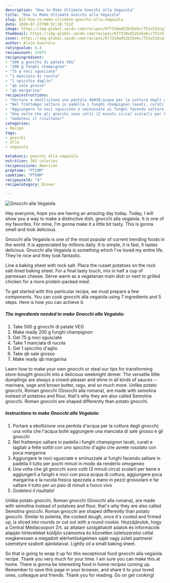 ```yaml
---
description: "How to Make Ultimate Gnocchi alla Vegaiola"
title: "How to Make Ultimate Gnocchi alla Vegaiola"
slug: 822-how-to-make-ultimate-gnocchi-alla-vegaiola
date: 2020-07-22T00:52:28.712Z
image: https://img-global.cpcdn.com/recipes/677310ad52b35e6c/751x532cq70/gnocchi-alla-vegaiola-recipe-main-photo.jpg
thumbnail: https://img-global.cpcdn.com/recipes/677310ad52b35e6c/751x532cq70/gnocchi-alla-vegaiola-recipe-main-photo.jpg
cover: https://img-global.cpcdn.com/recipes/677310ad52b35e6c/751x532cq70/gnocchi-alla-vegaiola-recipe-main-photo.jpg
author: Alvin Guerrero
ratingvalue: 4.4
reviewcount: 15973
recipeingredient:
- "500 g gnocchi di patate VEG"
- "200 g funghi champignon"
- "75 g noci sgusciate"
- "1 manciata di rucola"
- "1 spicchio daglio"
- "qb sale grosso"
- "qb margarina"
recipeinstructions:
- "Portare a ebollizione una pentola d&#39;acqua per la cottura degli gnocchi; una volta che l&#39;acqua bolle aggiungere una manciata di sale grosso e gli gnocchi"
- "Nel frattempo saltare in padella i funghi champignon lavati, curati e tagliati a fette sottili con uno spicchio d&#39;aglio che avrete rosolato con poca margarina"
- "Aggiungere le noci sgusciate e sminuzzate ai funghi facendo saltare in padella il tutto per pochi minuti in modo da renderlo omogeneo"
- "Una volta che gli gnocchi sono cotti (2 minuti circa) scolarli per bene e aggiungerli a funghi e noci con poca acqua di cottura, aggiungere poca margarina e la rucola fresca spezzata a mano in pezzi grossolani e far saltare il tutto per un paio di minuti a fuoco vivo"
- "Godetevi il risultato!"
categories:
- Recipe
tags:
- gnocchi
- alla
- vegaiola

katakunci: gnocchi alla vegaiola 
nutrition: 163 calories
recipecuisine: American
preptime: "PT19M"
cooktime: "PT50M"
recipeyield: "4"
recipecategory: Dinner

---
```



![Gnocchi alla Vegaiola](https://img-global.cpcdn.com/recipes/677310ad52b35e6c/751x532cq70/gnocchi-alla-vegaiola-recipe-main-photo.jpg)

Hey everyone, hope you are having an amazing day today. Today, I will show you a way to make a distinctive dish, gnocchi alla vegaiola. It is one of my favorites. For mine, I'm gonna make it a little bit tasty. This is gonna smell and look delicious.

Gnocchi alla Vegaiola is one of the most popular of current trending foods in the world. It is appreciated by millions daily. It is simple, it is fast, it tastes delicious. Gnocchi alla Vegaiola is something which I've loved my entire life. They're nice and they look fantastic.

Line a baking sheet with rock salt. Place the russet potatoes on the rock salt-lined baking sheet. For a final tasty touch, mix in half a cup of parmesan cheese. Serve warm as a vegetarian main dish or next to grilled chicken for a more protein-packed meal.


To get started with this particular recipe, we must prepare a few components. You can cook gnocchi alla vegaiola using 7 ingredients and 5 steps. Here is how you can achieve it.

<!--inarticleads1-->

##### The ingredients needed to make Gnocchi alla Vegaiola:

1. Take 500 g gnocchi di patate VEG
1. Make ready 200 g funghi champignon
1. Get 75 g noci sgusciate
1. Take 1 manciata di rucola
1. Get 1 spicchio d&#39;aglio
1. Take qb sale grosso
1. Make ready qb margarina


Learn how to make your own gnocchi or steal our tips for transforming store-bought gnocchi into a delicious weeknight dinner. The versatile little dumplings are always a crowd-pleaser and shine in all kinds of sauces -- marinara, sage and brown butter, ragu, and so much more. Unlike potato gnocchi, Roman gnocchi (Gnocchi alla romana), are made with semolina instead of potatoes and flour, that&#39;s why they are also called Semolina gnocchi. Roman gnocchi are shaped differently than potato gnocchi. 

<!--inarticleads2-->

##### Instructions to make Gnocchi alla Vegaiola:

1. Portare a ebollizione una pentola d&#39;acqua per la cottura degli gnocchi; una volta che l&#39;acqua bolle aggiungere una manciata di sale grosso e gli gnocchi
1. Nel frattempo saltare in padella i funghi champignon lavati, curati e tagliati a fette sottili con uno spicchio d&#39;aglio che avrete rosolato con poca margarina
1. Aggiungere le noci sgusciate e sminuzzate ai funghi facendo saltare in padella il tutto per pochi minuti in modo da renderlo omogeneo
1. Una volta che gli gnocchi sono cotti (2 minuti circa) scolarli per bene e aggiungerli a funghi e noci con poca acqua di cottura, aggiungere poca margarina e la rucola fresca spezzata a mano in pezzi grossolani e far saltare il tutto per un paio di minuti a fuoco vivo
1. Godetevi il risultato!


Unlike potato gnocchi, Roman gnocchi (Gnocchi alla romana), are made with semolina instead of potatoes and flour, that&#39;s why they are also called Semolina gnocchi. Roman gnocchi are shaped differently than potato gnocchi. Similar to polenta, the cooked dough, once it&#39;s cooled and firmed up, is sliced into rounds or cut out with a round cookie. Hozzájárulok, hogy a Central Médiacsoport Zrt. az általam szolgáltatott adatok és információk alapján hírleveleket küldjön számomra és közvetlen üzletszerzési céllal megkeressen a megadott elérhetőségeimen saját vagy üzleti partnerei személyre szabott ajánlataival. Lightly oil a small baking sheet. 

So that is going to wrap it up for this exceptional food gnocchi alla vegaiola recipe. Thank you very much for your time. I am sure you can make this at home. There is gonna be interesting food in home recipes coming up. Remember to save this page in your browser, and share it to your loved ones, colleague and friends. Thank you for reading. Go on get cooking!
